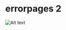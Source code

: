 # errorpages 2
<img title="a title" alt="Alt text" src="https://university.listenlights.com/wp-content/uploads/2017/08/70369302-error-wallpapers.jpeg">
